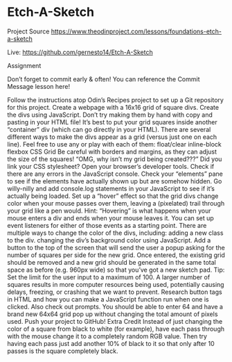 # Etch-A-Sketch

Project Source
https://www.theodinproject.com/lessons/foundations-etch-a-sketch

Live: https://github.com/gernesto14/Etch-A-Sketch

Assignment

Don’t forget to commit early & often! You can reference the Commit Message lesson here!

Follow the instructions atop Odin’s Recipes project to set up a Git repository for this project.
Create a webpage with a 16x16 grid of square divs.
Create the divs using JavaScript. Don’t try making them by hand with copy and pasting in your HTML file!
It’s best to put your grid squares inside another “container” div (which can go directly in your HTML).
There are several different ways to make the divs appear as a grid (versus just one on each line). Feel free to use any or play with each of them:
float/clear
inline-block
flexbox
CSS Grid
Be careful with borders and margins, as they can adjust the size of the squares!
“OMG, why isn’t my grid being created???”
Did you link your CSS stylesheet?
Open your browser’s developer tools.
Check if there are any errors in the JavaScript console.
Check your “elements” pane to see if the elements have actually shown up but are somehow hidden.
Go willy-nilly and add console.log statements in your JavaScript to see if it’s actually being loaded.
Set up a “hover” effect so that the grid divs change color when your mouse passes over them, leaving a (pixelated) trail through your grid like a pen would.
Hint: “Hovering” is what happens when your mouse enters a div and ends when your mouse leaves it. You can set up event listeners for either of those events as a starting point.
There are multiple ways to change the color of the divs, including:
adding a new class to the div.
changing the div’s background color using JavaScript.
Add a button to the top of the screen that will send the user a popup asking for the number of squares per side for the new grid. Once entered, the existing grid should be removed and a new grid should be generated in the same total space as before (e.g. 960px wide) so that you’ve got a new sketch pad. Tip: Set the limit for the user input to a maximum of 100. A larger number of squares results in more computer resources being used, potentially causing delays, freezing, or crashing that we want to prevent.
Research button tags in HTML and how you can make a JavaScript function run when one is clicked.
Also check out prompts.
You should be able to enter 64 and have a brand new 64x64 grid pop up without changing the total amount of pixels used.
Push your project to GitHub!
Extra Credit
Instead of just changing the color of a square from black to white (for example), have each pass through with the mouse change it to a completely random RGB value. Then try having each pass just add another 10% of black to it so that only after 10 passes is the square completely black.
